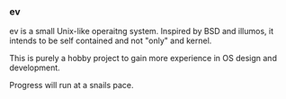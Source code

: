 ### ev

ev is a small Unix-like operaitng system. Inspired by BSD and illumos, it
intends to be self contained and not "only" and kernel.

This is purely a hobby project to gain more experience in OS design and
development.

Progress will run at a snails pace.
